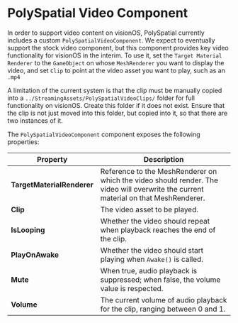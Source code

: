 # PolySpatial Video Component
In order to support video content on visionOS, PolySpatial currently includes a custom `PolySpatialVideoComponent`. We expect to eventually support the stock video component, but this component provides key video functionality for visionOS in the interim. To use it, set the `Target Material Renderer` to the `GameObject` on whose `MeshRenderer` you want to display the video, and set `Clip` to point at the video asset you want to play, such as an `.mp4`

A limitation of the current system is that the clip must be manually copied into a `../StreamingAssets/PolySpatialVideoClips/` folder for full functionality on visionOS. Create this folder if it does not exist. Ensure that the clip is not just moved into this folder, but copied into it, so that there are two instances of it.

The `PolySpatialVideoComponent` component exposes the following properties:

| **Property** | **Description** |
| --- | --- |
| **TargetMaterialRenderer** | Reference to the MeshRenderer on which the video should render. The video will overwrite the current material on that MeshRenderer. |
| **Clip** | The video asset to be played. |
| **IsLooping** | Whether the video should repeat when playback reaches the end of the clip. |
| **PlayOnAwake** | Whether the video should start playing when `Awake()` is called.|
| **Mute** | When true, audio playback is suppressed; when false, the volume value is respected. |
| **Volume** | The current volume of audio playback for the clip, ranging between 0 and 1. |
